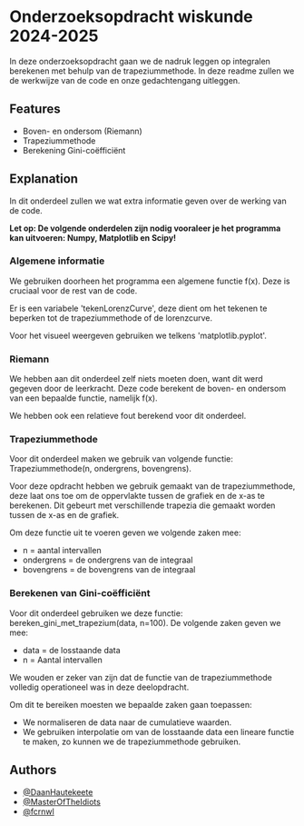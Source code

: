 
# Onderzoeksopdracht wiskunde 2024-2025

In deze onderzoeksopdracht gaan we de nadruk leggen op integralen berekenen met behulp van de trapeziummethode. In deze readme zullen we de werkwijze van de code en onze gedachtengang uitleggen.



## Features

- Boven- en ondersom (Riemann)
- Trapeziummethode
- Berekening Gini-coëfficiënt

## Explanation
In dit onderdeel zullen we wat extra informatie geven over de werking van de code.

**Let op: De volgende onderdelen zijn nodig vooraleer je het programma kan uitvoeren: Numpy, Matplotlib en Scipy!**

### Algemene informatie
We gebruiken doorheen het programma een algemene functie f(x). Deze is cruciaal voor de rest van de code.

Er is een variabele 'tekenLorenzCurve', deze dient om het tekenen te beperken tot de trapeziummethode of de lorenzcurve.

Voor het visueel weergeven gebruiken we telkens 'matplotlib.pyplot'.

### Riemann
We hebben aan dit onderdeel zelf niets moeten doen, want dit werd gegeven door de leerkracht. Deze code berekent de boven- en ondersom van een bepaalde functie, namelijk f(x).

We hebben ook een relatieve fout berekend voor dit onderdeel.

### Trapeziummethode
Voor dit onderdeel maken we gebruik van volgende functie: Trapeziummethode(n, ondergrens, bovengrens).

Voor deze opdracht hebben we gebruik gemaakt van de trapeziummethode, deze laat ons toe om de oppervlakte tussen de grafiek en de x-as te berekenen. Dit gebeurt met verschillende trapezia die gemaakt worden tussen de x-as en de grafiek.

Om deze functie uit te voeren geven we volgende zaken mee:
- n = aantal intervallen
- ondergrens = de ondergrens van de integraal
- bovengrens = de bovengrens van de integraal

### Berekenen van Gini-coëfficiënt
Voor dit onderdeel gebruiken we deze functie: bereken_gini_met_trapezium(data, n=100). De volgende zaken geven we mee:
- data = de losstaande data
- n = Aantal intervallen

We wouden er zeker van zijn dat de functie van de trapeziummethode volledig operationeel was in deze deelopdracht.

Om dit te bereiken moesten we bepaalde zaken gaan toepassen:
- We normaliseren de data naar de cumulatieve waarden.
- We gebruiken interpolatie om van de losstaande data een lineare functie te maken, zo kunnen we de trapeziummethode gebruiken.

## Authors

- [@DaanHautekeete](https://github.com/DaanHautekeete)
- [@MasterOfTheIdiots](https://github.com/MasterOfTheIdiots)
- [@fcrnwl](https://github.com/fcrnwl)
